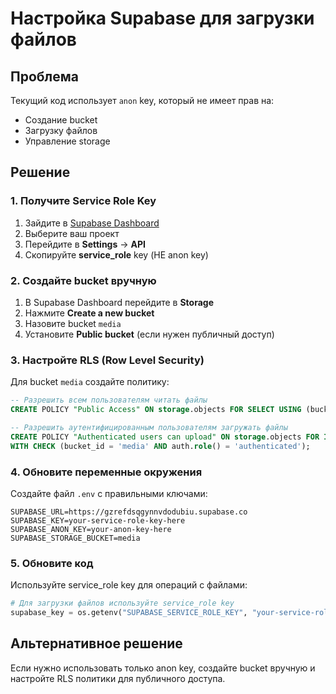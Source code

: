 # Настройка Supabase для загрузки файлов

## Проблема
Текущий код использует `anon` key, который не имеет прав на:
- Создание bucket
- Загрузку файлов
- Управление storage

## Решение

### 1. Получите Service Role Key
1. Зайдите в [Supabase Dashboard](https://supabase.com/dashboard)
2. Выберите ваш проект
3. Перейдите в **Settings** → **API**
4. Скопируйте **service_role** key (НЕ anon key)

### 2. Создайте bucket вручную
1. В Supabase Dashboard перейдите в **Storage**
2. Нажмите **Create a new bucket**
3. Назовите bucket `media`
4. Установите **Public bucket** (если нужен публичный доступ)

### 3. Настройте RLS (Row Level Security)
Для bucket `media` создайте политику:

```sql
-- Разрешить всем пользователям читать файлы
CREATE POLICY "Public Access" ON storage.objects FOR SELECT USING (bucket_id = 'media');

-- Разрешить аутентифицированным пользователям загружать файлы
CREATE POLICY "Authenticated users can upload" ON storage.objects FOR INSERT 
WITH CHECK (bucket_id = 'media' AND auth.role() = 'authenticated');
```

### 4. Обновите переменные окружения
Создайте файл `.env` с правильными ключами:

```env
SUPABASE_URL=https://gzrefdsqgynnvdodubiu.supabase.co
SUPABASE_KEY=your-service-role-key-here
SUPABASE_ANON_KEY=your-anon-key-here
SUPABASE_STORAGE_BUCKET=media
```

### 5. Обновите код
Используйте service_role key для операций с файлами:

```python
# Для загрузки файлов используйте service_role key
supabase_key = os.getenv("SUPABASE_SERVICE_ROLE_KEY", "your-service-role-key")
```

## Альтернативное решение
Если нужно использовать только anon key, создайте bucket вручную и настройте RLS политики для публичного доступа. 